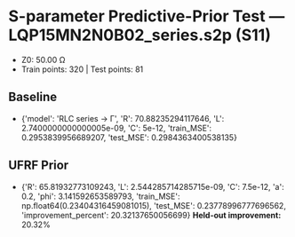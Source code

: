 # S-parameter Predictive-Prior Test — LQP15MN2N0B02_series.s2p (S11)
- Z0: 50.00 Ω
- Train points: 320  |  Test points: 81

## Baseline
- {'model': 'RLC series -> Γ', 'R': 70.88235294117646, 'L': 2.7400000000000005e-09, 'C': 5e-12, 'train_MSE': 0.2953839956689207, 'test_MSE': 0.2984363400538135}

## UFRF Prior
- {'R': 65.81932773109243, 'L': 2.544285714285715e-09, 'C': 7.5e-12, 'a': 0.2, 'phi': 3.141592653589793, 'train_MSE': np.float64(0.23404316459081015), 'test_MSE': 0.23778996777696562, 'improvement_percent': 20.32137650056699}
**Held-out improvement:** 20.32%